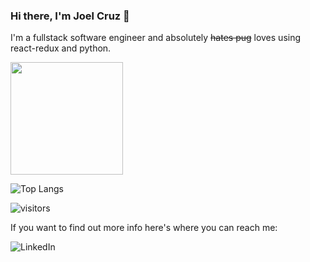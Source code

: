 ### Hi there, I'm Joel Cruz 👋

I'm a fullstack software engineer and absolutely ~~hates pug~~ loves using react-redux and python. 



<img height="180em" src="https://github-readme-stats.vercel.app/api?username=joquack&show_icons=true&hide_border=true&&count_private=true&include_all_commits=true" />

![Top Langs](https://github-readme-stats.vercel.app/api/top-langs/?username=joquack&theme=tokyonight)

![visitors](https://visitor-badge.glitch.me/badge?page_id=${joquack}.${537131024})

If you want to find out more info here's where you can reach me:

![LinkedIn](https://www.linkedin.com/in/cruz-joel/)

<!--
**joquack/joquack** is a ✨ _special_ ✨ repository because its `README.md` (this file) appears on your GitHub profile.

Here are some ideas to get you started:

- 🔭 I’m currently working on ...
- 🌱 I’m currently learning ...
- 👯 I’m looking to collaborate on ...
- 🤔 I’m looking for help with ...
- 💬 Ask me about ...
- 📫 How to reach me: ...
- 😄 Pronouns: ...
- ⚡ Fun fact: ...
-->
